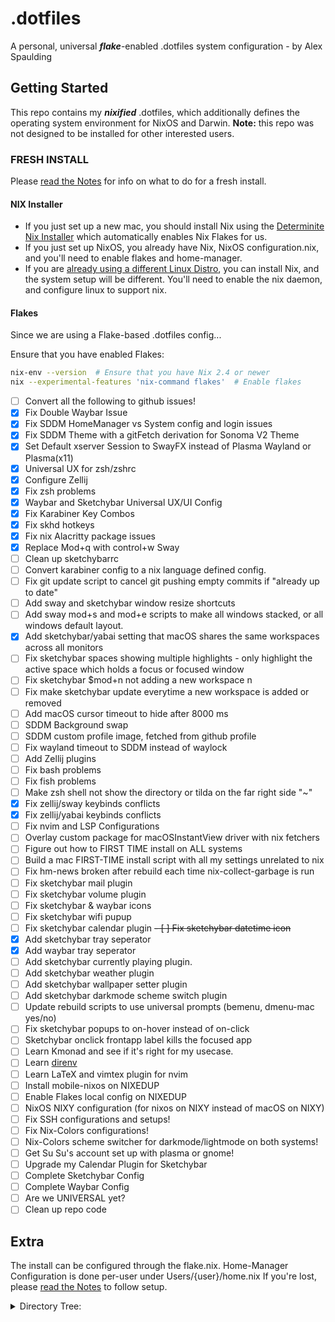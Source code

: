 # .dotfiles
A personal, universal ___flake___-enabled .dotfiles system configuration - by Alex Spaulding 

## Getting Started
This repo contains my ___nixified___ .dotfiles, which additionally defines the operating system environment for NixOS and Darwin.
__Note:__ this repo was not designed to be installed for other interested users.

### FRESH INSTALL
Please [read the Notes](notes.md) for info on what to do for a fresh install.

#### NIX Installer
- If you just set up a new mac, you should install Nix using the [Determinite Nix Installer](https://github.com/DeterminateSystems/nix-installer) which automatically enables Nix Flakes for us.
- If you just set up NixOS, you already have Nix, NixOS configuration.nix, and you'll need to enable flakes and home-manager.
- If you are [already using a different Linux Distro](https://nixos.wiki/wiki/Installing_from_Linux), you can install Nix, and the system setup will be different. You'll need to enable the nix daemon, and configure linux to support nix. 

#### Flakes
Since we are using a Flake-based .dotfiles config...

Ensure that you have enabled Flakes:
```bash
nix-env --version  # Ensure that you have Nix 2.4 or newer
nix --experimental-features 'nix-command flakes'  # Enable flakes
```

- [ ] Convert all the following to github issues!
- [x] Fix Double Waybar Issue
- [x] Fix SDDM HomeManager vs System config and login issues
- [x] Fix SDDM Theme with a gitFetch derivation for Sonoma V2 Theme
- [x] Set Default xserver Session to SwayFX instead of Plasma Wayland or Plasma(x11)
- [x] Universal UX for zsh/zshrc
- [x] Configure Zellij
- [x] Fix zsh problems
- [x] Waybar and Sketchybar Universal UX/UI Config
- [x] Fix Karabiner Key Combos
- [x] Fix skhd hotkeys
- [x] Fix nix Alacritty package issues
- [x] Replace Mod+q with control+w Sway
- [ ] Clean up sketchybarrc
- [ ] Convert karabiner config to a nix language defined config.
- [ ] Fix git update script to cancel git pushing empty commits if "already up to date"
- [ ] Add sway and sketchybar window resize shortcuts
- [ ] Add sway mod+s and mod+e scripts to make all windows stacked, or all windows default layout.
- [x] Add sketchybar/yabai setting that macOS shares the same workspaces across all monitors
- [ ] Fix sketchybar spaces showing multiple highlights - only highlight the active space which holds a focus or focused window
- [ ] Fix sketchybar $mod+n not adding a new workspace n
- [ ] Fix make sketchybar update everytime a new workspace is added or removed 
- [ ] Add macOS cursor timeout to hide after 8000 ms
- [ ] SDDM Background swap
- [ ] SDDM custom profile image, fetched from github profile
- [ ] Fix wayland timeout to SDDM instead of waylock
- [ ] Add Zellij plugins
- [ ] Fix bash problems
- [ ] Fix fish problems
- [ ] Make zsh shell not show the directory or tilda on the far right side "~"
- [x] Fix zellij/sway  keybinds conflicts
- [x] Fix zellij/yabai keybinds conflicts
- [ ] Fix nvim and LSP Configurations
- [ ] Overlay custom package for macOSInstantView driver with nix fetchers
- [ ] Figure out how to FIRST TIME install on ALL systems
- [ ] Build a mac FIRST-TIME install script with all my settings unrelated to nix
- [ ] Fix hm-news broken after rebuild each time nix-collect-garbage is run
- [ ] Fix sketchybar mail plugin
- [ ] Fix sketchybar volume plugin
- [ ] Fix sketchybar & waybar icons
- [ ] Fix sketchybar wifi pupup
- [ ] Fix sketchybar calendar plugin
~~- [ ] Fix sketchybar datetime icon~~
- [x] Add sketchybar tray seperator
- [x] Add waybar tray seperator
- [ ] Add sketchybar currently playing plugin.
- [ ] Add sketchybar weather plugin
- [ ] Add sketchybar wallpaper setter plugin
- [ ] Add sketchybar darkmode scheme switch plugin
- [ ] Update rebuild scripts to use universal prompts (bemenu, dmenu-mac yes/no)
- [ ] Fix sketchybar popups to on-hover instead of on-click 
- [ ] Sketchybar onclick frontapp label kills the focused app
- [ ] Learn Kmonad and see if it's right for my usecase.
- [ ] Learn [direnv](https://direnv.net/)
- [ ] Learn LaTeX and vimtex plugin for nvim
- [ ] Install mobile-nixos on NIXEDUP
- [ ] Enable Flakes local config on NIXEDUP
- [ ] NixOS NIXY configuration (for nixos on NIXY instead of macOS on NIXY)
- [ ] Fix SSH configurations and setups!
- [ ] Fix Nix-Colors configurations!
- [ ] Nix-Colors scheme switcher for darkmode/lightmode on both systems!
- [ ] Get Su Su's account set up with plasma or gnome!
- [ ] Upgrade my Calendar Plugin for Sketchybar
- [ ] Complete Sketchybar Config
- [ ] Complete Waybar Config
- [ ] Are we UNIVERSAL yet?
- [ ] Clean up repo code 

## Extra 
The install can be configured through the flake.nix.
Home-Manager Configuration is done per-user under Users/{user}/home.nix
If you're lost, please [read the Notes](notes.md) to follow setup.

<details>
  <summary>Directory Tree:</summary>
```
.
├── README.md
├── \
├── flake.lock
├── flake.nix
├── notes.md
├── system
│   ├── NIXSTATION64
│   │   ├── configuration.nix
│   │   ├── hardware-configuration.nix
│   │   ├── packages.nix
│   │   ├── sddm-themes.nix
│   │   ├── sway-configuration.nix
│   │   └── virtual-machines.nix
│   └── NIXY
│       ├── apple-fonts.nix
│       ├── darwin-configuration.nix
│       ├── defaults-macos.nix
│       ├── homebrew-pkgs.nix
│       ├── packages.nix
│       └── yabai-sa.nix
└── users
    ├── alex
    │   ├── NIXEDUP
    │   │   ├── home-NIXEDUP.nix
    │   │   └── packages-NIXEDUP.nix
    │   ├── NIXSTATION64
    │   │   ├── alacritty.nix
    │   │   ├── fish.nix
    │   │   ├── git.nix
    │   │   ├── home-NIXSTATION64.nix
    │   │   ├── mako.nix
    │   │   ├── nixvim.nix
    │   │   ├── nvim.nix
    │   │   ├── packages-NIXSTATION64.nix
    │   │   ├── sway.nix
    │   │   ├── waybar.nix
    │   │   ├── zellij.nix
    │   │   └── zsh.nix
    │   ├── NIXY
    │   │   ├── alacritty.nix
    │   │   ├── cava.nix
    │   │   ├── fish.nix
    │   │   ├── git.nix
    │   │   ├── home-NIXY.nix
    │   │   ├── karabiner.nix
    │   │   ├── nixvim.nix
    │   │   ├── nvim.nix
    │   │   ├── packages-NIXY.nix
    │   │   ├── sketchybar
    │   │   │   ├── icons.sh
    │   │   │   ├── items
    │   │   │   │   └── calendar.sh
    │   │   │   ├── plugins
    │   │   │   │   ├── apple.sh
    │   │   │   │   ├── battery.sh
    │   │   │   │   ├── cava.conf
    │   │   │   │   ├── cava.sh
    │   │   │   │   ├── cpu.sh
    │   │   │   │   ├── datetime.sh
    │   │   │   │   ├── front_app.sh
    │   │   │   │   ├── mail.sh
    │   │   │   │   ├── ram.sh
    │   │   │   │   ├── reload_theme.sh
    │   │   │   │   ├── space.sh
    │   │   │   │   ├── speed.sh
    │   │   │   │   ├── spotify.sh
    │   │   │   │   ├── time.sh
    │   │   │   │   ├── volume.sh
    │   │   │   │   ├── volume_click.sh
    │   │   │   │   └── wifi.sh
    │   │   │   ├── sketchybar.nix
    │   │   │   └── sketchybarrc
    │   │   ├── yabai.nix
    │   │   ├── zellij.nix
    │   │   └── zsh.nix
    │   ├── extraConfig
    │   │   ├── cursors-macOS
    │   │   │   ├── com.ful1e5.bibatamodernice.cape
    │   │   │   └── com.maxrudberg.svanslosbluehazard.cape
    │   │   ├── grimshot
    │   │   │   ├── client.py
    │   │   │   └── server.py
    │   │   ├── nvim
    │   │   │   ├── options.lua
    │   │   │   ├── plugin
    │   │   │   │   ├── cmp-tags.lua
    │   │   │   │   ├── cmp.lua
    │   │   │   │   ├── feline.lua
    │   │   │   │   ├── gitsigns.lua
    │   │   │   │   ├── incline.lua
    │   │   │   │   ├── indent-blankline.lua
    │   │   │   │   ├── live_preview_mapping.vim
    │   │   │   │   ├── lsp.lua
    │   │   │   │   ├── neorg.lua
    │   │   │   │   ├── nvim-tree.lua
    │   │   │   │   ├── other.lua
    │   │   │   │   ├── statuscol.lua
    │   │   │   │   ├── telescope.lua
    │   │   │   │   ├── treesitter.lua
    │   │   │   │   └── winbar.lua
    │   │   │   └── test.norg
    │   │   └── wallpapers
    │   │       ├── BunnyCooks.jpg
    │   │       ├── ElkCooks.jpg
    │   │       ├── TigerCooks.jpg
    │   │       ├── ghibliwp.jpg
    │   │       ├── reference.png
    │   │       ├── sketchybarTODAY.png
    │   │       └── synthwave-night-skyscrapers.jpg
    │   └── windows-shortcuts.nix
    └── susu
        ├── home-NIXSTATION64.nix
        ├── home-NIXY.nix
        └── modules
            ├── NIXSTATION64
            │   └── packages-NIXSTATION64.nix
            ├── NIXY
            │   └── packages-NIXY.nix
            └── packages-UNIVERSAL.nix

22 directories, 98 files
```
</details>

